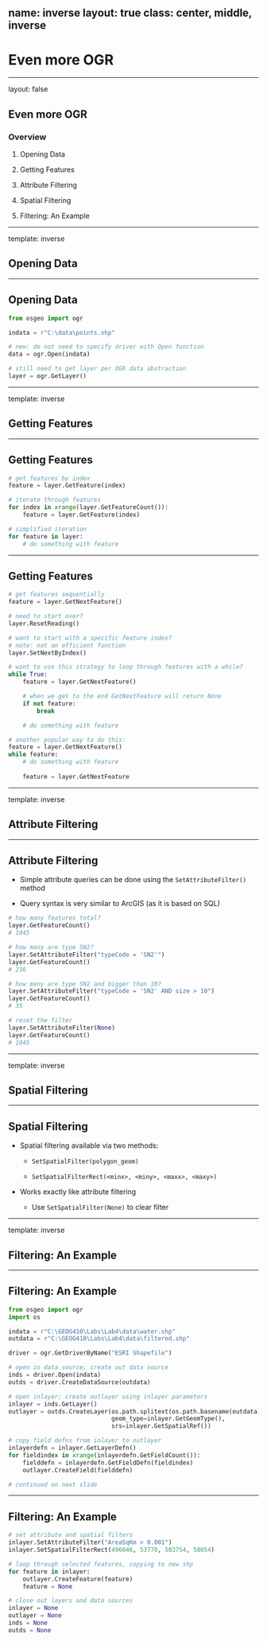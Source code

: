 name: inverse
layout: true
class: center, middle, inverse
---
# Even more OGR
---
layout: false
## Even more OGR

### Overview

1. Opening Data

2. Getting Features

3. Attribute Filtering

4. Spatial Filtering

5. Filtering: An Example
---
template: inverse
## Opening Data
---
## Opening Data

```py
from osgeo import ogr

indata = r"C:\data\points.shp"

# new: do not need to specify driver with Open function
data = ogr.Open(indata)

# still need to get layer per OGR data abstraction
layer = ogr.GetLayer()
```
---
template: inverse
## Getting Features
---
## Getting Features

```py
# get features by index
feature = layer.GetFeature(index)

# iterate through features
for index in xrange(layer.GetFeatureCount()):
    feature = layer.GetFeature(index)

# simplified iteration
for feature in layer:
    # do something with feature
```
---
## Getting Features

```py
# get features sequentially
feature = layer.GetNextFeature()

# need to start over?
layer.ResetReading()

# want to start with a specific feature index?
# note: not an efficient function
layer.SetNextByIndex()

# want to use this strategy to loop through features with a while?
while True:
    feature = layer.GetNextFeature()

    # when we get to the end GetNextFeature will return None
    if not feature:
        break

    # do something with feature

# another popular way to do this:
feature = layer.GetNextFeature()
while feature:
    # do something with feature
    
    feature = layer.GetNextFeature
```
---
template: inverse
## Attribute Filtering
---
## Attribute Filtering

- Simple attribute queries can be done using the `SetAttributeFilter()` method

- Query syntax is very similar to ArcGIS (as it is based on SQL)

```py
# how many features total?
layer.GetFeatureCount()
# 1045

# how many are type SN2?
layer.SetAttributeFilter("typeCode = 'SN2'")
layer.GetFeatureCount()
# 236

# how many are type SN2 and bigger than 10?
layer.SetAttributeFilter("typeCode = 'SN2' AND size > 10")
layer.GetFeatureCount()
# 35

# reset the filter
layer.SetAttributeFilter(None)
layer.GetFeatureCount()
# 1045
```
---
template: inverse
## Spatial Filtering
---
## Spatial Filtering

- Spatial filtering available via two methods:
    
    - `SetSpatialFilter(polygon_geom)`
    
    - `SetSpatialFilterRect(<minx>, <miny>, <maxx>, <maxy>)`

- Works exactly like attribute filtering

    - Use `SetSpatialFilter(None)` to clear filter
---
template: inverse
## Filtering: An Example
---
## Filtering: An Example

```py
from osgeo import ogr
import os

indata = r"C:\GEOG410\Labs\Lab4\data\water.shp"
outdata = r"C:\GEOG410\Labs\Lab4\data\filtered.shp"

driver = ogr.GetDriverByName("ESRI Shapefile")

# open in data source; create out data source
inds = driver.Open(indata)
outds = driver.CreateDataSource(outdata)

# open inlayer; create outlayer using inlayer parameters
inlayer = inds.GetLayer()
outlayer = outds.CreateLayer(os.path.splitext(os.path.basename(outdata))[0],
                             geom_type=inlayer.GetGeomType(),
                             srs=inlayer.GetSpatialRef())

# copy field defns from inlayer to outlayer
inlayerdefn = inlayer.GetLayerDefn()
for fieldindex in xrange(inlayerdefn.GetFieldCount()):
    fielddefn = inlayerdefn.GetFieldDefn(fieldindex)
    outlayer.CreateField(fielddefn)

# continued on next slide
```
---
## Filtering: An Example

```py
# set attribute and spatial filters
inlayer.SetAttributeFilter("AreaSqKm > 0.001")
inlayer.SetSpatialFilterRect(496046, 53778, 503754, 58054)

# loop through selected features, copying to new shp
for feature in inlayer:
    outlayer.CreateFeature(feature)
    feature = None

# close out layers and data sources
inlayer = None
outlayer = None
inds = None
outds = None
```
